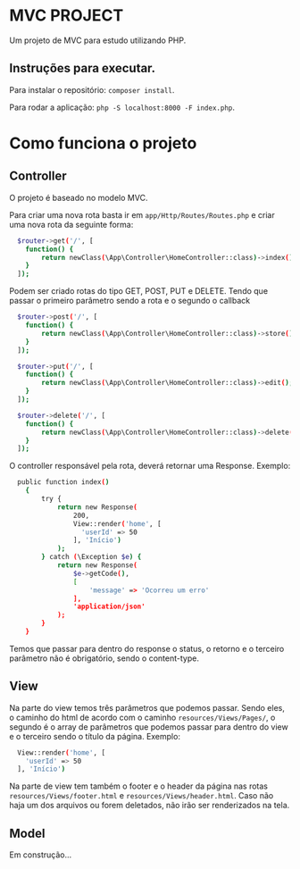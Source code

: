 
# MVC PROJECT

Um projeto de MVC para estudo utilizando PHP.

## Instruções para executar.

Para instalar o repositório: `composer install`.

Para rodar a aplicação: `php -S localhost:8000 -F index.php`.

# Como funciona o projeto

## Controller

O projeto é baseado no modelo MVC.

Para criar uma nova rota basta ir em `app/Http/Routes/Routes.php` e criar uma nova rota da seguinte forma:

```bash
  $router->get('/', [
    function() {
        return newClass(\App\Controller\HomeController::class)->index();
    }
  ]);
```

Podem ser criado rotas do tipo GET, POST, PUT e DELETE. Tendo que passar o primeiro parâmetro sendo a rota e o segundo o callback

```bash
  $router->post('/', [
    function() {
        return newClass(\App\Controller\HomeController::class)->store();
    }
  ]);

  $router->put('/', [
    function() {
        return newClass(\App\Controller\HomeController::class)->edit();
    }
  ]);

  $router->delete('/', [
    function() {
        return newClass(\App\Controller\HomeController::class)->delete();
    }
  ]);
```

O controller responsável pela rota, deverá retornar uma Response. Exemplo:

```bash
  public function index()
    {
        try {
            return new Response(
                200,
                View::render('home', [
                  'userId' => 50
                ], 'Início')
            );
        } catch (\Exception $e) {
            return new Response(
                $e->getCode(),
                [
                    'message' => 'Ocorreu um erro'
                ],
                'application/json'
            );
        }
    }
```
Temos que passar para dentro do response o status, o retorno e o terceiro parâmetro não é obrigatório, sendo o content-type.

## View

Na parte do view temos três parâmetros que podemos passar. Sendo eles, o caminho do html de acordo com o caminho `resources/Views/Pages/`, o segundo é o array de parâmetros que podemos passar para dentro do view e o terceiro sendo o título da página. Exemplo:
```bash
  View::render('home', [
    'userId' => 50
  ], 'Início')
```
Na parte de view tem também o footer e o header da página nas rotas `resources/Views/footer.html` e `resources/Views/header.html`. Caso não haja um dos arquivos ou forem deletados, não irão ser renderizados na tela.

## Model

Em construção...












